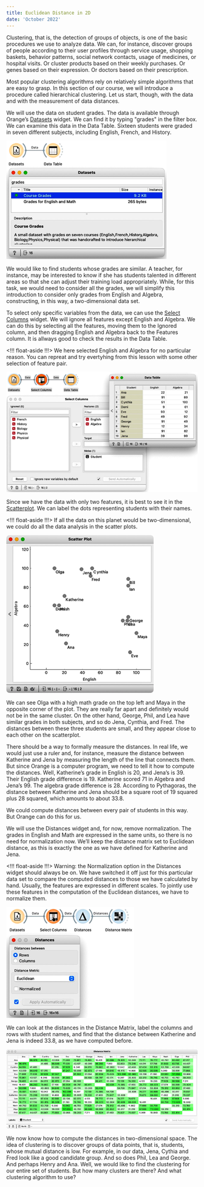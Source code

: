 ```yaml
---
title: Euclidean Distance in 2D
date: 'October 2022'
---
```

Clustering, that is, the detection of groups of objects, is one of the basic procedures we use to analyze data. We can, for instance, discover groups of people according to their user profiles through service usage, shopping baskets, behavior patterns, social network contacts, usage of medicines, or hospital visits. Or cluster products based on their weekly purchases. Or genes based on their expression. Or doctors based on their prescription.

Most popular clustering algorithms rely on relatively simple algorithms that are easy to grasp. In this section of our course, we will introduce a procedure called hierarchical clustering. Let us start, though, with the data and with the measurement of data distances.

We will use the data on student grades. The data is available through Orange’s [Datasets](https://orangedatamining.com/widget-catalog/data/datasets/) widget. We can find it by typing "grades" in the filter box. We can examine this data in the Data Table. Sixteen students were graded in seven different subjects, including English, French, and History. 

![](grades-dataset.png)


We would like to find students whose grades are similar. A teacher, for instance, may be interested to know if she has students talented in different areas so that she can adjust their training load appropriately. While, for this task, we would need to consider all the grades, we will simplify this introduction to consider only grades from English and Algebra, constructing, in this way, a two-dimensional data set.

To select only specific variables from the data, we can use the [Select Columns](https://orangedatamining.com/widget-catalog/data/selectcolumns) widget. We will ignore all features except English and Algebra. We can do this by selecting all the features, moving them to the Ignored column, and then dragging English and Algebra back to the Features column. It is allways good to check the results in the Data Table.

<!!! float-aside !!!>
We here selected English and Algebra for no particular reason. You can repreat and try evertyhing from this lesson with some other selection of feature pair.

![](select-columns.png)

Since we have the data with only two features, it is best to see it in the [Scatterplot](https://orangedatamining.com/widget-catalog/visualize/scatterplot). We can label the dots representing students with their names. 

<!!! float-aside !!!>
If all the data on this planet would be two-dimensional, we could do all the data analysis in the scatter plots.

![](scatterplot.png)

We can see Olga with a high math grade on the top left and Maya in the opposite corner of the plot. They are really far apart and definitely would not be in the same cluster. On the other hand, George, Phil, and Lea have similar grades in both subjects, and so do Jena, Cynthia, and Fred. The distances between these three students are small, and they appear close to each other on the scatterplot.

There should be a way to formally measure the distances. In real life, we would just use a ruler and, for instance, measure the distance between Katherine and Jena by measuring the length of the line that connects them. But since Orange is a computer program, we need to tell it how to compute the distances. Well, Katherine’s grade in English is 20, and Jena’s is 39. Their English grade difference is 19. Katherine scored 71 in Algebra and Jena’s 99. The algebra grade difference is 28. According to Pythagoras, the distance between Katherine and Jena should be a square root of 19 squared plus 28 squared, which amounts to about 33.8. 

We could compute distances between every pair of students in this way. But Orange can do this for us.

We will use the Distances widget and, for now, remove normalization. The grades in English and Math are expressed in the same units, so there is no need for normalization now. We’ll keep the distance matrix set to Euclidean distance, as this is exactly the one as we have defined for Katherine and Jena.

<!!! float-aside !!!>
Warning: the Normalization option in the Distances widget should always be on. We have switched it off just for this particular data set to compare the computed distances to those we have calculated by hand. Usually, the features are expressed in different scales. To jointly use these features in the computation of the Euclidean distances, we have to normalize them.

![](distances.png)

We can look at the distances in the Distance Matrix, label the columns and rows with student names, and find that the distance between Katherine and Jena is indeed 33.8, as we have computed before. 

![](distance-matrix.png)

We now know how to compute the distances in two-dimensional space. The idea of clustering is to discover groups of data points, that is, students, whose mutual distance is low. For example, in our data, Jena, Cythia and Fred look like a good candidate group. And so does Phil, Lea and George. And perhaps Henry and Ana. Well, we would like to find the clustering for our entire set of students. But how many clusters are there? And what clustering algorithm to use? 